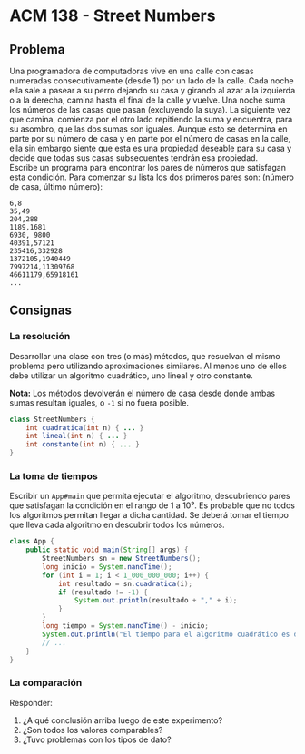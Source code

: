 # ACM 138 - Street Numbers

## Problema
Una programadora de computadoras vive en una calle con casas numeradas consecutivamente (desde 1) por un lado de la calle. Cada noche ella sale a pasear a su perro dejando su casa y girando al azar a la izquierda o a la derecha, camina hasta el final de la calle y vuelve.
Una noche suma los números de las casas que pasan (excluyendo la suya). La siguiente vez que camina, comienza por el otro lado repitiendo la suma y encuentra, para su asombro, que las dos sumas son iguales. Aunque esto se determina en parte por su número de casa y en parte por el número de casas en la calle, ella sin embargo siente que esta es una propiedad deseable para su casa y decide que todas sus casas subsecuentes tendrán esa propiedad.  
Escribe un programa para encontrar los pares de números que satisfagan esta condición. Para comenzar su lista los dos primeros pares son: (número de casa, último número):

```
6,8
35,49
204,288
1189,1681
6930, 9800
40391,57121
235416,332928
1372105,1940449
7997214,11309768
46611179,65918161
...
```

## Consignas
### La resolución
Desarrollar una clase con tres (o más) métodos, que resuelvan el mismo problema pero utilizando aproximaciones similares. Al menos uno de ellos debe utilizar un algoritmo cuadrático, uno lineal y otro constante.

**Nota:** Los métodos devolverán el número de casa desde donde ambas sumas resultan iguales, o `-1` si no fuera posible.

```java
class StreetNumbers {
	int cuadratica(int n) { ... }
	int lineal(int n) { ... }
	int constante(int n) { ... }
}
```

### La toma de tiempos
Escribir un `App#main` que permita ejecutar el algoritmo, descubriendo pares que satisfagan la condición en el rango de 1 a 10⁹. Es probable que no todos los algoritmos permitan llegar a dicha cantidad.
Se deberá tomar el tiempo que lleva cada algoritmo en descubrir todos los números.

```java
class App {
	public static void main(String[] args) {
		StreetNumbers sn = new StreetNumbers();
		long inicio = System.nanoTime();
		for (int i = 1; i < 1_000_000_000; i++) {
			int resultado = sn.cuadratica(i);
			if (resultado != -1) {
				System.out.println(resultado + "," + i);
			}
		}
		long tiempo = System.nanoTime() - inicio;
		System.out.println("El tiempo para el algoritmo cuadrático es de " + tiempo/1_000_000_000 + " segundos");
		// ...
	}
}
```

### La comparación
Responder:
1. ¿A qué conclusión arriba luego de este experimento?
2. ¿Son todos los valores comparables?
3. ¿Tuvo problemas con los tipos de dato?
